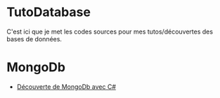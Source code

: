# TutoDatabase

C'est ici que je met les codes sources pour mes tutos/découvertes des bases de données.

# MongoDb
* [Découverte de MongoDb avec C#](https://www.ctrl-alt-suppr.dev/2021/10/13/decouverte-de-mongodb-avec-c/)  

